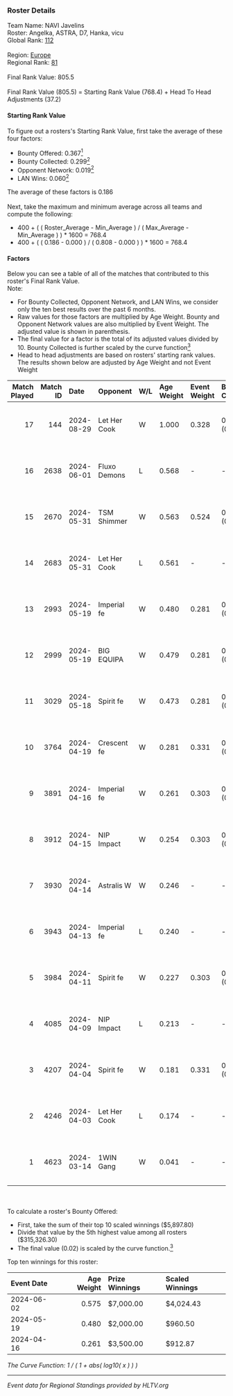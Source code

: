 ### Roster Details<br />
Team Name: NAVI Javelins<br />
Roster: Angelka, ASTRA, D7, Hanka, vicu<br />
Global Rank: [112](../../standings_global_2024_09_04.md)<br />
<br />
Region: [Europe]( ../../standings_europe_2024_09_04.md)<br />
Regional Rank: [81]( ../../standings_europe_2024_09_04.md)<br />
<br />
Final Rank Value:  805.5<br />
<br />
Final Rank Value (805.5) = Starting Rank Value (768.4) + Head To Head Adjustments (37.2)<br />

#### Starting Rank Value<br />
To figure out a rosters's Starting Rank Value, first take the average of these four factors:<br />
- Bounty Offered: 0.367[<sup>1</sup>](#table2)
- Bounty Collected: 0.299[<sup>2</sup>](#table1)
- Opponent Network: 0.019[<sup>2</sup>](#table1)
- LAN Wins: 0.060[<sup>2</sup>](#table1)

The average of these factors is 0.186<br />
<br />
Next, take the maximum and minimum average across all teams and compute the following:<br />
- 400 + ( ( Roster_Average - Min_Average ) / ( Max_Average - Min_Average ) ) * 1600 = 768.4
- 400 + ( ( 0.186 - 0.000 ) / ( 0.808 - 0.000 ) ) * 1600 = 768.4


#### Factors<br />
Below you can see a table of all of the matches that contributed to this roster's Final Rank Value.<br />
Note:<br />

- For Bounty Collected, Opponent Network, and LAN Wins, we consider only the ten best results over the past 6 months.
- Raw values for those factors are multiplied by Age Weight. Bounty and Opponent Network values are also multiplied by Event Weight. The adjusted value is shown in parenthesis.
- The final value for a factor is the total of its adjusted values divided by 10. Bounty Collected is further scaled by the curve function[<sup>3</sup>](#curveFunction)
- Head to head adjustments are based on rosters' starting rank values. The results shown below are adjusted by Age Weight and not Event Weight
<span id="table1"></span><br />


| Match Played | Match ID | Date       | Opponent     | W/L | Age Weight | Event Weight | Bounty Collected | Opponent Network | LAN Wins  | H2H Adj. | Roster                            |
| -: | -: | :- | :- | :- | :- | :- | :- | :- | :- | -: | :- |
|           17 |      144 | 2024-08-29 | Let Her Cook | W   | 1.000      | 0.328        | 0.046 (0.015)    | 0.086 (0.028)    | 0 (0.000) |    18.17 | Angelka, ASTRA, D7, Hanka, vicu   |
|           16 |     2638 | 2024-06-01 | Fluxo Demons | L   | 0.568      | -            | -                | -                | -         |    -8.97 | Angelka, Hanka, LETi, Liina, vicu |
|           15 |     2670 | 2024-05-31 | TSM Shimmer  | W   | 0.563      | 0.524        | 0.018 (0.005)    | 0.164 (0.048)    | 1 (0.563) |     6.52 | Angelka, Hanka, LETi, Liina, vicu |
|           14 |     2683 | 2024-05-31 | Let Her Cook | L   | 0.561      | -            | -                | -                | -         |    -7.54 | Angelka, Hanka, LETi, Liina, vicu |
|           13 |     2993 | 2024-05-19 | Imperial fe  | W   | 0.480      | 0.281        | 0.100 (0.014)    | 0.216 (0.029)    | 0 (0.000) |    10.60 | Angelka, Hanka, LETi, Liina, vicu |
|           12 |     2999 | 2024-05-19 | BIG EQUIPA   | W   | 0.479      | 0.281        | 0.013 (0.002)    | 0.113 (0.015)    | 0 (0.000) |     6.47 | Angelka, Hanka, LETi, Liina, vicu |
|           11 |     3029 | 2024-05-18 | Spirit fe    | W   | 0.473      | 0.281        | 0.005 (0.001)    | 0.110 (0.015)    | 0 (0.000) |     4.52 | Angelka, Hanka, LETi, Liina, vicu |
|           10 |     3764 | 2024-04-19 | Crescent fe  | W   | 0.281      | 0.331        | 0.003 (0.000)    | 0.063 (0.006)    | 0 (0.000) |     2.78 | Angelka, Hanka, LETi, Liina, vicu |
|            9 |     3891 | 2024-04-16 | Imperial fe  | W   | 0.261      | 0.303        | 0.100 (0.008)    | 0.216 (0.017)    | 0 (0.000) |     5.92 | Angelka, Hanka, LETi, Liina, vicu |
|            8 |     3912 | 2024-04-15 | NIP Impact   | W   | 0.254      | 0.303        | 0.006 (0.000)    | 0.186 (0.014)    | 0 (0.000) |     3.17 | Angelka, Hanka, LETi, Liina, vicu |
|            7 |     3930 | 2024-04-14 | Astralis W   | W   | 0.246      | -            | -                | -                | 0 (0.000) |     1.59 | Angelka, Hanka, LETi, Liina, vicu |
|            6 |     3943 | 2024-04-13 | Imperial fe  | L   | 0.240      | -            | -                | -                | -         |    -2.10 | Angelka, Hanka, LETi, Liina, vicu |
|            5 |     3984 | 2024-04-11 | Spirit fe    | W   | 0.227      | 0.303        | 0.005 (0.000)    | 0.110 (0.008)    | 0 (0.000) |     2.38 | Angelka, Hanka, LETi, Liina, vicu |
|            4 |     4085 | 2024-04-09 | NIP Impact   | L   | 0.213      | -            | -                | -                | -         |    -4.08 | Angelka, Hanka, LETi, Liina, vicu |
|            3 |     4207 | 2024-04-04 | Spirit fe    | W   | 0.181      | 0.331        | 0.005 (0.000)    | 0.110 (0.007)    | -         |     1.95 | Angelka, Hanka, LETi, Liina, vicu |
|            2 |     4246 | 2024-04-03 | Let Her Cook | L   | 0.174      | -            | -                | -                | -         |    -4.48 | Angelka, Hanka, LETi, Liina, vicu |
|            1 |     4623 | 2024-03-14 | 1WIN Gang    | W   | 0.041      | -            | -                | -                | -         |     0.26 | Angelka, Hanka, LETi, Liina, vicu |

<br />
<span id="table2"></span><br />
To calculate a roster's Bounty Offered:<br />

- First, take the sum of their top 10 scaled winnings ($5,897.80)
- Divide that value by the 5th highest value among all rosters ($315,326.30)
- The final value (0.02) is scaled by the curve function.[<sup>3</sup>](#curveFunction)

Top ten winnings for this roster:<br />

| Event Date | Age Weight | Prize Winnings | Scaled Winnings |
| :- | -: | :- | :- |
| 2024-06-02 |      0.575 | $7,000.00      | $4,024.43       |
| 2024-05-19 |      0.480 | $2,000.00      | $960.50         |
| 2024-04-16 |      0.261 | $3,500.00      | $912.87         |


<span id="curveFunction"></span>_The Curve Function: 1 / ( 1 + abs( log10( x ) ) )_<br />

---
_Event data for Regional Standings provided by HLTV.org_<br />
